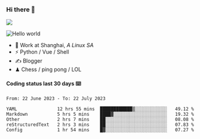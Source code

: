 ### Hi there 👋
![](https://komarev.com/ghpvc/?username=Xuhandsome)


<img src="https://github-readme-stats.vercel.app/api?username=XuHandsome&show_icons=true&theme=merko" alt="Hello world">

<br/>

- 🍻  Work at Shanghai, _A Linux SA_
- ⚡  Python / Vue / Shell
- ✍️  Blogger
- ♟  Chess / ping pong / LOL

#### Coding status last 30 days ⌨️

<!--START_SECTION:waka-->

```text
From: 22 June 2023 - To: 22 July 2023

YAML               12 hrs 55 mins  ████████████▒░░░░░░░░░░░░   49.12 %
Markdown           5 hrs 5 mins    ████▓░░░░░░░░░░░░░░░░░░░░   19.32 %
Other              2 hrs 7 mins    ██░░░░░░░░░░░░░░░░░░░░░░░   08.08 %
reStructuredText   2 hrs 3 mins    ██░░░░░░░░░░░░░░░░░░░░░░░   07.83 %
Config             1 hr 54 mins    █▓░░░░░░░░░░░░░░░░░░░░░░░   07.27 %
```

<!--END_SECTION:waka-->
